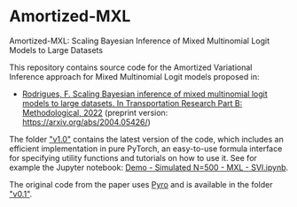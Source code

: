 # Amortized-MXL

Amortized-MXL: Scaling Bayesian Inference of Mixed Multinomial Logit Models to Large Datasets

This repository contains source code for the Amortized Variational Inference approach for Mixed Multinomial Logit models proposed in:

* [Rodrigues, F. Scaling Bayesian inference of mixed multinomial logit models to large datasets. In Transportation Research Part B: Methodological, 2022](https://www.sciencedirect.com/science/article/pii/S019126152200011X) (preprint version: https://arxiv.org/abs/2004.05426/)

The folder ["v1.0"](https://github.com/fmpr/amortized-mxl/tree/master/v1.0) contains the latest version of the code, which includes an efficient implementation in pure PyTorch, an easy-to-use formula interface for specifying utility functions and tutorials on how to use it. See for example the Jupyter notebook: [Demo - Simulated N=500 - MXL - SVI.ipynb](https://github.com/fmpr/amortized-mxl/tree/master/v1.0/Demo%20-%20Simulated%20N=500%20-%20MXL%20-%20SVI.ipynb).

The original code from the paper uses [Pyro](https://pyro.ai) and is available in the folder ["v0.1"](https://github.com/fmpr/amortized-mxl/tree/master/v0.1). 
